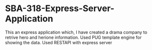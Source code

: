 # SBA-318-Express-Server-Application

This an express application which, I have created a drama company to retrive hero and herione information. 
Used PUG template engine for showing the data.
Used RESTAPI with express server
